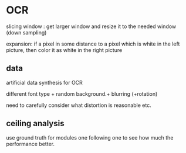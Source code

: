 # OCR


slicing window : get larger window and resize it to the needed window (down sampling)

expansion: if a pixel in some distance to a pixel which is white in the left picture, then color it as white in the right picture 


## data


artificial data synthesis for OCR

different font type + random background.+ blurring (+rotation)


need to carefully consider what distortion is reasonable etc.


## ceiling analysis

use ground truth for modules one following one to see how much the performance better.